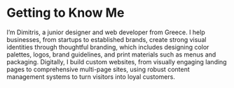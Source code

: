 # Getting to Know Me

I’m Dimitris, a junior designer and web developer from Greece. I help businesses, from startups to established brands, create strong visual identities through thoughtful branding, which includes designing color palettes, logos, brand guidelines, and print materials such as menus and packaging. Digitally, I build custom websites, from visually engaging landing pages to comprehensive multi-page sites, using robust content management systems to turn visitors into loyal customers.
